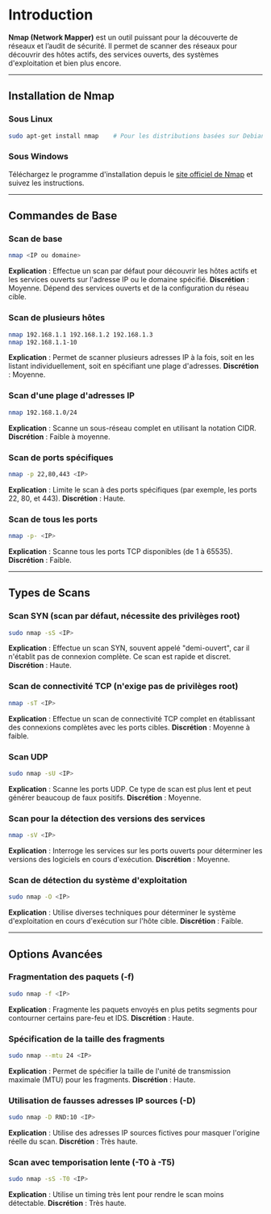 

# Introduction

**Nmap (Network Mapper)** est un outil puissant pour la découverte de réseaux et l’audit de sécurité. Il permet de scanner des réseaux pour découvrir des hôtes actifs, des services ouverts, des systèmes d'exploitation et bien plus encore.

---

## Installation de Nmap

### Sous Linux
```bash
sudo apt-get install nmap    # Pour les distributions basées sur Debian/Ubuntu
```

### Sous Windows
Téléchargez le programme d'installation depuis le [site officiel de Nmap](https://nmap.org/download.html) et suivez les instructions.

---

## Commandes de Base

### Scan de base
```bash
nmap <IP ou domaine>
```
**Explication** : Effectue un scan par défaut pour découvrir les hôtes actifs et les services ouverts sur l'adresse IP ou le domaine spécifié.
**Discrétion** : Moyenne. Dépend des services ouverts et de la configuration du réseau cible.

### Scan de plusieurs hôtes
```bash
nmap 192.168.1.1 192.168.1.2 192.168.1.3
nmap 192.168.1.1-10
```
**Explication** : Permet de scanner plusieurs adresses IP à la fois, soit en les listant individuellement, soit en spécifiant une plage d'adresses.
**Discrétion** : Moyenne.

### Scan d'une plage d'adresses IP
```bash
nmap 192.168.1.0/24
```
**Explication** : Scanne un sous-réseau complet en utilisant la notation CIDR.
**Discrétion** : Faible à moyenne.

### Scan de ports spécifiques
```bash
nmap -p 22,80,443 <IP>
```
**Explication** : Limite le scan à des ports spécifiques (par exemple, les ports 22, 80, et 443).
**Discrétion** : Haute.

### Scan de tous les ports
```bash
nmap -p- <IP>
```
**Explication** : Scanne tous les ports TCP disponibles (de 1 à 65535).
**Discrétion** : Faible.

---

## Types de Scans

### Scan SYN (scan par défaut, nécessite des privilèges root)
```bash
sudo nmap -sS <IP>
```
**Explication** : Effectue un scan SYN, souvent appelé "demi-ouvert", car il n'établit pas de connexion complète. Ce scan est rapide et discret.
**Discrétion** : Haute.

### Scan de connectivité TCP (n'exige pas de privilèges root)
```bash
nmap -sT <IP>
```
**Explication** : Effectue un scan de connectivité TCP complet en établissant des connexions complètes avec les ports cibles.
**Discrétion** : Moyenne à faible.

### Scan UDP
```bash
sudo nmap -sU <IP>
```
**Explication** : Scanne les ports UDP. Ce type de scan est plus lent et peut générer beaucoup de faux positifs.
**Discrétion** : Moyenne.

### Scan pour la détection des versions des services
```bash
nmap -sV <IP>
```
**Explication** : Interroge les services sur les ports ouverts pour déterminer les versions des logiciels en cours d'exécution.
**Discrétion** : Moyenne.

### Scan de détection du système d'exploitation
```bash
sudo nmap -O <IP>
```
**Explication** : Utilise diverses techniques pour déterminer le système d'exploitation en cours d'exécution sur l'hôte cible.
**Discrétion** : Faible.

---

## Options Avancées

### Fragmentation des paquets (-f)
```bash
sudo nmap -f <IP>
```
**Explication** : Fragmente les paquets envoyés en plus petits segments pour contourner certains pare-feu et IDS.
**Discrétion** : Haute.

### Spécification de la taille des fragments
```bash
sudo nmap --mtu 24 <IP>
```
**Explication** : Permet de spécifier la taille de l'unité de transmission maximale (MTU) pour les fragments.
**Discrétion** : Haute.

### Utilisation de fausses adresses IP sources (-D)
```bash
sudo nmap -D RND:10 <IP>
```
**Explication** : Utilise des adresses IP sources fictives pour masquer l'origine réelle du scan.
**Discrétion** : Très haute.

### Scan avec temporisation lente (-T0 à -T5)
```bash
sudo nmap -sS -T0 <IP>
```
**Explication** : Utilise un timing très lent pour rendre le scan moins détectable.
**Discrétion** : Très haute.
